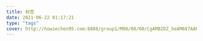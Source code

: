 ```yaml
---
title: 标签
date: 2021-06-22 01:17:21
type: "tags"
cover: http://howiechen95.com:8888/group1/M00/00/00/CgAMB2DZ_heAM687AAHiFevZWMM343.jpg
---
```

